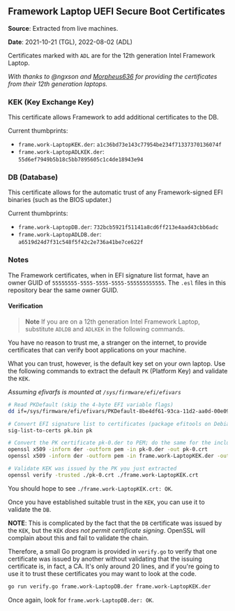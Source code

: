 ## Framework Laptop UEFI Secure Boot Certificates

**Source**: Extracted from live machines.

**Date**: 2021-10-21 (TGL), 2022-08-02 (ADL)

Certificates marked with `ADL` are for the 12th generation Intel Framework Laptop.

_With thanks to @ngxson and [Morpheus636](https://morpheus636.com/) for providing the certificates from their 12th
generation laptops._

### KEK (Key Exchange Key)

This certificate allows Framework to add additional certificates to the DB.

Current thumbprints:

- `frame.work-LaptopKEK.der`: `a1c36bd73e143c77954be234f71337370136074f`
- `frame.work-LaptopADLKEK.der`: `55d6ef7949b5b18c5bb7895605c1c4de18943e94`

### DB (Database)

This certificate allows for the automatic trust of any Framework-signed EFI binaries (such as the
BIOS updater.)

Current thumbprints:

- `frame.work-LaptopDB.der`: `732bcb5921f51141a8cd6ff213e4aad43cbb6adc`
- `frame.work-LaptopADLDB.der`: `a6519d24d7f31c548f5f42c2e736a41be7ce622f`

### Notes

The Framework certificates, when in EFI signature list format, have an owner GUID of
`55555555-5555-5555-5555-555555555555`. The `.esl` files in this repository bear the
same owner GUID.

#### Verification

> **Note**
> If you are on a 12th generation Intel Framework Laptop, substitute `ADLDB` and `ADLKEK` in the
> following commands.

You have no reason to trust me, a stranger on the internet, to provide certificates that
can verify boot applications on your machine.

What you can trust, however, is the default key set on your own laptop. Use the following
commands to extract the default `PK` (Platform Key) and validate the `KEK`.

_Assuming efivarfs is mounted at `/sys/firmware/efi/efivars`_

```bash
# Read PKDefault (skip the 4-byte EFI variable flags)
dd if=/sys/firmware/efi/efivars/PKDefault-8be4df61-93ca-11d2-aa0d-00e098032b8c of=pk.bin skip=4 iflag=skip_bytes

# Convert EFI signature list to certificates (package efitools on Debian, Ubuntu)
sig-list-to-certs pk.bin pk

# Convert the PK certificate pk-0.der to PEM; do the same for the included KEK
openssl x509 -inform der -outform pem -in pk-0.der -out pk-0.crt
openssl x509 -inform der -outform pem -in frame.work-LaptopKEK.der -out frame.work-LaptopKEK.crt

# Validate KEK was issued by the PK you just extracted
openssl verify -trusted ./pk-0.crt ./frame.work-LaptopKEK.crt
```

You should hope to see `./frame.work-LaptopKEK.crt: OK`.

Once you have established suitable trust in the `KEK`, you can use it to validate the `DB`.

**NOTE**: This is complicated by the fact that the `DB` certificate was issued by the `KEK`, but
the `KEK` *does not permit certificate signing*. OpenSSL will complain about this and fail to
validate the chain.

Therefore, a small Go program is provided in `verify.go` to verify that one certificate was issued
by another without validating that the issuing certificate is, in fact, a CA. It's only around 20
lines, and if you're going to use it to trust these certificates you may want to look at the code.

```bash
go run verify.go frame.work-LaptopDB.der frame.work-LaptopKEK.der
```

Once again, look for `frame.work-LaptopDB.der: OK`.
